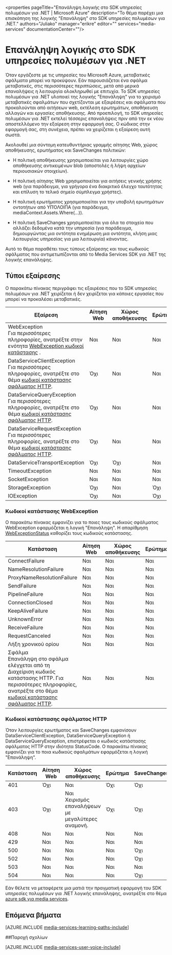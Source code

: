 <properties
    pageTitle="Επανάληψη λογικής στο SDK υπηρεσίες πολυμέσων για .NET | Microsoft Azure"
    description="Το θέμα παρέχει μια επισκόπηση της λογικής "Επανάληψη" στο SDK υπηρεσίες πολυμέσων για .NET."
    authors="Juliako"
    manager="erikre"
    editor=""
    services="media-services"
    documentationCenter=""/>

<tags
    ms.service="media-services"
    ms.workload="media"
    ms.tgt_pltfrm="na"
    ms.devlang="na"
    ms.topic="article"
    ms.date="10/25/2016" 
    ms.author="juliako"/>


# <a name="retry-logic-in-the-media-services-sdk-for-net"></a>Επανάληψη λογικής στο SDK υπηρεσίες πολυμέσων για .NET

Όταν εργάζεστε με τις υπηρεσίες του Microsoft Azure, μεταβατικές σφάλματα μπορεί να προκύψουν. Εάν παρουσιάζεται ένα σφάλμα μεταβατικές, στις περισσότερες περιπτώσεις, μετά από μερικά επαναλήψεις η λειτουργία ολοκληρωθεί με επιτυχία. Το SDK υπηρεσίες πολυμέσων για .NET υλοποιεί της λογικής "Επανάληψη" για το χειρισμό μεταβατικές σφαλμάτων που σχετίζονται με εξαιρέσεις και σφάλματα που προκαλούνται από αιτήσεων web, εκτέλεση ερωτημάτων, αποθήκευση αλλαγών και εργασίες αποθήκευσης.  Από προεπιλογή, το SDK υπηρεσίες πολυμέσων για .NET εκτελεί τέσσερις επαναλήψεις πριν από την εκ νέου αποστελλόμενο την εξαίρεση στην εφαρμογή σας. Ο κώδικας στην εφαρμογή σας, στη συνέχεια, πρέπει να χειρίζεται η εξαίρεση αυτή σωστά.  
  
 Ακολουθεί μια σύντομη κατευθυντήριας γραμμής αίτησης Web, χώρος αποθήκευσης, ερωτήματος και SaveChanges πολιτικών:  
  
-   Η πολιτική αποθήκευσης χρησιμοποιείται για λειτουργίες χώρο αποθήκευσης αντικειμένων blob (αποστολές ή λήψη αρχείων περιουσιακών στοιχείων).  
  
-   Η πολιτική αίτησης Web χρησιμοποιείται για αιτήσεις γενικής χρήσης web (για παράδειγμα, για γρήγορα ένα διακριτικό έλεγχο ταυτότητας και επίλυση το τελικό σημείο σύμπλεγμα χρήστες).  
  
-   Η πολιτική ερωτήματος χρησιμοποιείται για την υποβολή ερωτημάτων οντοτήτων από ΥΠΌΛΟΙΠΑ (για παράδειγμα, mediaContext.Assets.Where(...)).  
  
-   Η πολιτική SaveChanges χρησιμοποιείται για όλα τα στοιχεία που αλλάζει δεδομένα κατά την υπηρεσία (για παράδειγμα, δημιουργώντας μια οντότητα ενημέρωση μια οντότητα, κλήση μιας λειτουργίας υπηρεσίας για μια λειτουργία) κάνοντας.  
  
 Αυτό το θέμα παραθέτει τους τύπους εξαίρεσης και τους κωδικούς σφάλματος που αντιμετωπίζονται από το Media Services SDK για .NET της λογικής επανάληψης.  
  
## <a name="exception-types"></a>Τύποι εξαίρεσης  

Ο παρακάτω πίνακας περιγράφει τις εξαιρέσεις που το SDK υπηρεσίες πολυμέσων για .NET χειρίζεται ή δεν χειρίζεται για κάποιες εργασίες που μπορεί να προκαλέσει μεταβατικές.  
  
Εξαίρεση|Αίτηση Web|Χώρος αποθήκευσης|Ερώτημα|SaveChanges
----|------|----|---|---
WebException<br/>Για περισσότερες πληροφορίες, ανατρέξτε στην ενότητα [WebException κωδικοί κατάστασης](media-services-retry-logic-in-dotnet-sdk.md#WebExceptionStatus) .|Ναι|Ναι|Ναι|Ναι  
DataServiceClientException<br/> Για περισσότερες πληροφορίες, ανατρέξτε στο θέμα [κωδικοί κατάστασης σφάλματος HTTP](media-services-retry-logic-in-dotnet-sdk.md#HTTPStatusCode).|Όχι|Ναι|Ναι|Ναι
DataServiceQueryException<br/> Για περισσότερες πληροφορίες, ανατρέξτε στο θέμα [κωδικοί κατάστασης σφάλματος HTTP](media-services-retry-logic-in-dotnet-sdk.md#HTTPStatusCode).|Όχι|Ναι|Ναι|Ναι  
DataServiceRequestException<br/> Για περισσότερες πληροφορίες, ανατρέξτε στο θέμα [κωδικοί κατάστασης σφάλματος HTTP](media-services-retry-logic-in-dotnet-sdk.md#HTTPStatusCode).|Όχι|Ναι|Ναι|Ναι  
DataServiceTransportException|Όχι|Όχι|Ναι|Ναι
TimeoutException|Ναι|Ναι|Ναι|Όχι
SocketException|Ναι|Ναι|Ναι|Ναι  
StorageException|Όχι|Ναι|Όχι|Όχι 
IOException|Όχι|Ναι|Όχι|Όχι
  
###  <a name="WebExceptionStatus"></a>Κωδικοί κατάστασης WebException  

Ο παρακάτω πίνακας εμφανίζει για το ποιες τους κωδικούς σφάλματος WebException εφαρμόζεται η λογική "Επανάληψη". Η απαρίθμηση [WebExceptionStatus](http://msdn.microsoft.com/library/system.net.webexceptionstatus.aspx) καθορίζει τους κωδικούς κατάστασης.  
  
Κατάσταση|Αίτηση Web|Χώρος αποθήκευσης|Ερώτημα|SaveChanges  
-----|-----------------|-------------|-----------|----------  
ConnectFailure|Ναι|Ναι|Ναι|Ναι
NameResolutionFailure|Ναι|Ναι|Ναι|Ναι  
ProxyNameResolutionFailure|Ναι|Ναι|Ναι|Ναι  
SendFailure|Ναι|Ναι|Ναι|Ναι
PipelineFailure|Ναι|Ναι|Ναι|Όχι  
ConnectionClosed|Ναι|Ναι|Ναι|Όχι  
KeepAliveFailure|Ναι|Ναι|Ναι|Όχι  
UnknownError|Ναι|Ναι|Ναι|Όχι 
ReceiveFailure|Ναι|Ναι|Ναι|Όχι  
RequestCanceled|Ναι|Ναι|Ναι|Όχι  
Λήξη χρονικού ορίου|Ναι|Ναι|Ναι|Όχι
Σφάλμα <br/>Επανάληψη στο σφάλμα ελέγχεται από τη Διαχείριση κωδικός κατάστασης HTTP. Για περισσότερες πληροφορίες, ανατρέξτε στο θέμα [κωδικοί κατάστασης σφάλματος HTTP](media-services-retry-logic-in-dotnet-sdk.md#HTTPStatusCode).|Ναι|Ναι|Ναι|Ναι|  
  
###  <a name="HTTPStatusCode"></a>Κωδικοί κατάστασης σφάλματος HTTP  

Όταν λειτουργίες ερωτήματος και SaveChanges εμφανίσουν DataServiceClientException, DataServiceQueryException ή DataServiceQueryException, επιστρέφεται ο κωδικός κατάστασης σφάλματος HTTP στην ιδιότητα StatusCode.  Ο παρακάτω πίνακας εμφανίζει για το ποια κωδικούς σφαλμάτων εφαρμόζεται η λογική "Επανάληψη".  
  
 
Κατάσταση|Αίτηση Web|Χώρος αποθήκευσης|Ερώτημα|SaveChanges 
---|----|----|----|----
401|Όχι|Ναι|Όχι|Όχι
403|Όχι|Ναι<br/>Χειρισμός επαναλήψεων με μεγαλύτερες αναμονή.|Όχι|Όχι  
408|Ναι|Ναι|Ναι|Ναι
429|Ναι|Ναι|Ναι|Ναι  
500|Ναι|Ναι|Ναι|Όχι  
502|Ναι|Ναι|Ναι|Όχι  
503|Ναι|Ναι|Ναι|Ναι  
504|Ναι|Ναι|Ναι|Όχι  
  
Εάν θέλετε να μεταφέρετε μια ματιά την πραγματική εφαρμογή του SDK υπηρεσίες πολυμέσων για .NET λογικής επανάληψης, ανατρέξτε στο θέμα [azure sdk για media services](https://github.com/Azure/azure-sdk-for-media-services/tree/dev/src/net/Client/TransientFaultHandling).

## <a name="next-steps"></a>Επόμενα βήματα

[AZURE.INCLUDE [media-services-learning-paths-include](../../includes/media-services-learning-paths-include.md)]

##<a name="provide-feedback"></a>Παροχή σχολίων

[AZURE.INCLUDE [media-services-user-voice-include](../../includes/media-services-user-voice-include.md)]

